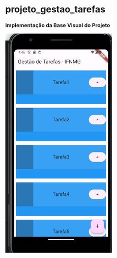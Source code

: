 # projeto_gestao_tarefas
### Implementação da Base Visual do Projeto
![Texto Alternativo](img/tarefa_v1.png)
